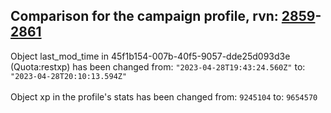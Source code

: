 ## Comparison for the campaign profile, rvn: [2859](https://github.com/PRO100KatYT/FortniteProfileRevisions/tree/main/profiles/campaign/2859%20campaign.json)-[2861](https://github.com/PRO100KatYT/FortniteProfileRevisions/tree/main/profiles/campaign/2861%20campaign.json)

Object last_mod_time in 45f1b154-007b-40f5-9057-dde25d093d3e (Quota:restxp) has been changed from: `"2023-04-28T19:43:24.560Z"` to: `"2023-04-28T20:10:13.594Z"`
<br><br>
Object xp in the profile's stats has been changed from: `9245104` to: `9654570`
<br><br>
